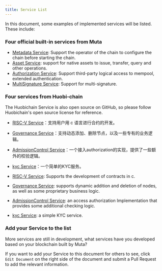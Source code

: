 ```yaml
---
title: Service List
---
```


In this document, some examples of implemented services will be listed. These include:

### Four official built-in services from Muta

* [Metadata Service](https://github.com/nervosnetwork/muta/tree/master/built-in-services/metadata): Support the operator of the chain to configure the chain before starting the chain.
* [Asset Service](https://github.com/nervosnetwork/muta/tree/master/built-in-services/asset): support for native assets to issue, transfer, query and other operations.
* [Authorization Service](https://github.com/nervosnetwork/muta/tree/master/built-in-services/authorization): Support third-party logical access to mempool, extended authentication. 
* [MultiSignature Service](https://github.com/nervosnetwork/muta/tree/master/built-in-services/multi-signature): Support for multi-signature.

### Four services from Huobi-chain

The Huobichain Service is also open source on GitHub, so please follow Huobichain's open source license for reference.

* [RISC-V Service](https://github.com/HuobiGroup/huobi-chain/tree/master/services/riscv)：支持用户用 c 语言进行合约的开发。
* [Governance Service](https://github.com/HuobiGroup/huobi-chain/tree/master/services/governance)：支持动态添加、删除节点，以及一些专有的业务逻辑。
* [AdmissionControl Service](https://github.com/HuobiGroup/huobi-chain/tree/master/services/admission_control)：一个接入authorization的实现，提供了一些额外的校验逻辑。
* [kyc Service](https://github.com/HuobiGroup/huobi-chain/tree/master/services/kyc)：一个简单的KYC服务。

* [RISC-V Service](https://github.com/HuobiGroup/huobi-chain/tree/master/services/riscv): Supports the development of contracts in c.
* [Governance Service](https://github.com/HuobiGroup/huobi-chain/tree/master/services/governance): supports dynamic addition and deletion of nodes, as well as some proprietary business logic.
* [AdmissionControl Service](https://github.com/HuobiGroup/huobi-chain/tree/master/services/admission_control): an access authorization Implementation that provides some additional checking logic.
* [kyc Service](https://github.com/HuobiGroup/huobi-chain/tree/master/services/kyc): a simple KYC service.

### Add your Service to the list 

More services are still in development, what services have you developed based on your blockchain built by Muta?

If you want to add your Service to this document for others to see, click `Edit Document` on the right side of the document and submit a Pull Request to add the relevant information.
